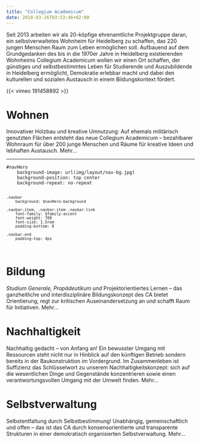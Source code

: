 ```yaml
---
title: "Collegium Academicum"
date: 2018-03-26T03:53:46+02:00
---
```


Seit 2013 arbeiten wir als 20-köpfige ehrenamtliche Projektgruppe daran, ein selbstverwaltetes Wohnheim für Heidelberg zu schaffen, das 220 jungen Menschen Raum zum Leben ermöglichen soll. Aufbauend auf dem Grundgedanken des bis in die 1970er Jahre in Heidelberg existierenden Wohnheims Collegium Academicum wollen wir einen Ort schaffen, der günstiges und selbstbestimmtes Leben für Studierende und Auszubildende in Heidelberg ermöglicht, Demokratie erlebbar macht und dabei den kulturellen und sozialen Austausch in einem Bildungskontext fördert. 

{{< vimeo 191458892 >}}


# Wohnen

Innovativer Holzbau und kreative Umnutzung: Auf ehemals militärisch genutzten Flächen entsteht das neue Collegium Academicum – bezahlbarer Wohnraum für über 200 junge Menschen und Räume für kreative Ideen und lebhaften Austausch. Mehr...

<hr>
<code>#navHero
    background-image: url(img/layout/nav-bg.jpg)
    background-position: top center
    background-repeat: no-repeat

    .navbar
        background: $navHero-background

    .navbar-item, .navbar-item .navbar-link
        font-family: $family-accent
        font-weight: 700
        font-size: 1.5rem
        padding-bottom: 0
    
    .navbar-end
        padding-top: 4px
</code>


# Bildung

<i>Studium Generale, Propädeutikum und</i> Projektorientiertes Lernen – das ganzheitliche und interdisziplinäre Bildungskonzept des CA bietet Orientierung, regt zur kritischen Auseinandersetzung an und schafft Raum für Initiativen. Mehr...


# Nachhaltigkeit

Nachhaltig gedacht – von Anfang an! Ein bewusster Umgang mit Ressourcen steht nicht nur in Hinblick auf den künftigen Betrieb sondern bereits in der Baukonstruktion im Vordergrund. Im Zusammenleben ist Suffizienz das Schlüsselwort zu unserem Nachhaltigkeitskonzept: sich auf die wesentlichen Dinge und Gegenstände konzentrieren sowie einen verantwortungsvollen Umgang mit der Umwelt finden. Mehr...


# Selbstverwaltung

Selbstentfaltung durch Selbstbestimmung! Unabhängig, gemeinschaftlich und offen – das ist das CA durch konsensorientierte und transparente Strukturen in einer demokratisch organisierten Selbstverwaltung. Mehr...
